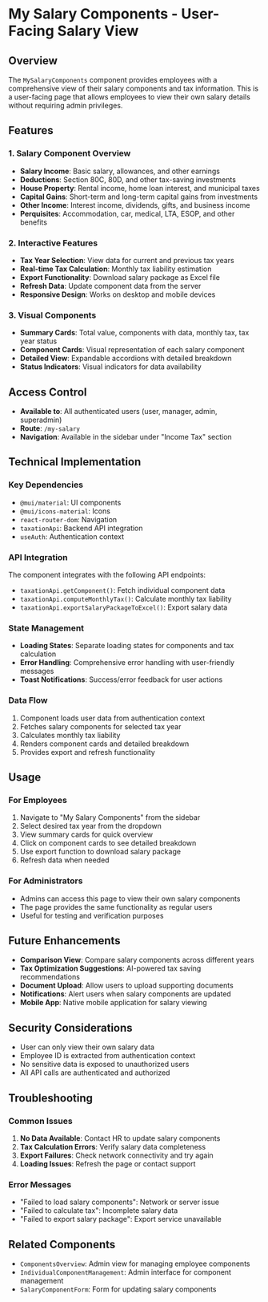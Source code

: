 # My Salary Components - User-Facing Salary View

## Overview
The `MySalaryComponents` component provides employees with a comprehensive view of their salary components and tax information. This is a user-facing page that allows employees to view their own salary details without requiring admin privileges.

## Features

### 1. Salary Component Overview
- **Salary Income**: Basic salary, allowances, and other earnings
- **Deductions**: Section 80C, 80D, and other tax-saving investments
- **House Property**: Rental income, home loan interest, and municipal taxes
- **Capital Gains**: Short-term and long-term capital gains from investments
- **Other Income**: Interest income, dividends, gifts, and business income
- **Perquisites**: Accommodation, car, medical, LTA, ESOP, and other benefits

### 2. Interactive Features
- **Tax Year Selection**: View data for current and previous tax years
- **Real-time Tax Calculation**: Monthly tax liability estimation
- **Export Functionality**: Download salary package as Excel file
- **Refresh Data**: Update component data from the server
- **Responsive Design**: Works on desktop and mobile devices

### 3. Visual Components
- **Summary Cards**: Total value, components with data, monthly tax, tax year status
- **Component Cards**: Visual representation of each salary component
- **Detailed View**: Expandable accordions with detailed breakdown
- **Status Indicators**: Visual indicators for data availability

## Access Control
- **Available to**: All authenticated users (user, manager, admin, superadmin)
- **Route**: `/my-salary`
- **Navigation**: Available in the sidebar under "Income Tax" section

## Technical Implementation

### Key Dependencies
- `@mui/material`: UI components
- `@mui/icons-material`: Icons
- `react-router-dom`: Navigation
- `taxationApi`: Backend API integration
- `useAuth`: Authentication context

### API Integration
The component integrates with the following API endpoints:
- `taxationApi.getComponent()`: Fetch individual component data
- `taxationApi.computeMonthlyTax()`: Calculate monthly tax liability
- `taxationApi.exportSalaryPackageToExcel()`: Export salary data

### State Management
- **Loading States**: Separate loading states for components and tax calculation
- **Error Handling**: Comprehensive error handling with user-friendly messages
- **Toast Notifications**: Success/error feedback for user actions

### Data Flow
1. Component loads user data from authentication context
2. Fetches salary components for selected tax year
3. Calculates monthly tax liability
4. Renders component cards and detailed breakdown
5. Provides export and refresh functionality

## Usage

### For Employees
1. Navigate to "My Salary Components" from the sidebar
2. Select desired tax year from the dropdown
3. View summary cards for quick overview
4. Click on component cards to see detailed breakdown
5. Use export function to download salary package
6. Refresh data when needed

### For Administrators
- Admins can access this page to view their own salary components
- The page provides the same functionality as regular users
- Useful for testing and verification purposes

## Future Enhancements
- **Comparison View**: Compare salary components across different years
- **Tax Optimization Suggestions**: AI-powered tax saving recommendations
- **Document Upload**: Allow users to upload supporting documents
- **Notifications**: Alert users when salary components are updated
- **Mobile App**: Native mobile application for salary viewing

## Security Considerations
- User can only view their own salary data
- Employee ID is extracted from authentication context
- No sensitive data is exposed to unauthorized users
- All API calls are authenticated and authorized

## Troubleshooting

### Common Issues
1. **No Data Available**: Contact HR to update salary components
2. **Tax Calculation Errors**: Verify salary data completeness
3. **Export Failures**: Check network connectivity and try again
4. **Loading Issues**: Refresh the page or contact support

### Error Messages
- "Failed to load salary components": Network or server issue
- "Failed to calculate tax": Incomplete salary data
- "Failed to export salary package": Export service unavailable

## Related Components
- `ComponentsOverview`: Admin view for managing employee components
- `IndividualComponentManagement`: Admin interface for component management
- `SalaryComponentForm`: Form for updating salary components 